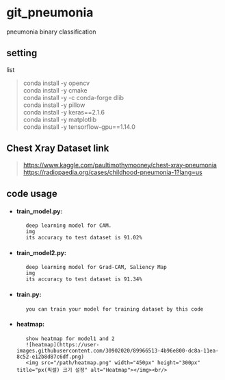 # git_pneumonia
 pneumonia binary classification

setting
-------
list   
>conda install -y opencv   
>conda install -y cmake   
>conda install -y -c conda-forge dlib   
>conda install -y pillow   
>conda install -y keras==2.1.6   
>conda install -y matplotlib   
>conda install -y tensorflow-gpu==1.14.0   

Chest Xray Dataset link
-----------------------
><https://www.kaggle.com/paultimothymooney/chest-xray-pneumonia>   
><https://radiopaedia.org/cases/childhood-pneumonia-1?lang=us>


code usage
----------
* #### train_model.py:   
         deep learning model for CAM.   
         img
         its accuracy to test dataset is 91.02%
* #### train_model2.py: 
         deep learning model for Grad-CAM, Saliency Map 
         img
         its accuracy to test dataset is 91.34%
* #### train.py: 
         you can train your model for training dataset by this code   
         
* #### heatmap: 
         show heatmap for model1 and 2   
         ![heatmap](https://user-images.githubusercontent.com/30902020/89966513-4b96e800-dc8a-11ea-8c52-e12b8d87c6df.png)
         <img src="/path/heatmap.png" width="450px" height="300px" title="px(픽셀) 크기 설정" alt="Heatmap"></img><br/>

